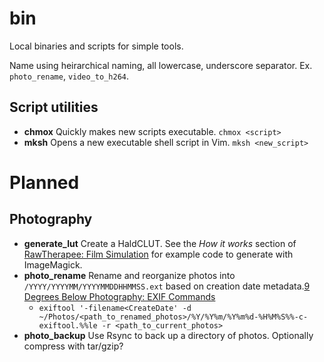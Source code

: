 # bin

Local binaries and scripts for simple tools.

Name using heirarchical naming, all lowercase, underscore separator. Ex. `photo_rename`, `video_to_h264`.

## Script utilities

- **chmox** Quickly makes new scripts executable. `chmox <script>`
- **mksh** Opens a new executable shell script in Vim. `mksh <new_script>`

# Planned

## Photography

- **generate_lut** Create a HaldCLUT. See the *How it works* section of [RawTherapee: Film Simulation](https://rawpedia.rawtherapee.com/Film_Simulation) for example code to generate with ImageMagick.
- **photo_rename** Rename and reorganize photos into `/YYYY/YYYYMM/YYYYMMDDHHMMSS.ext` based on creation date metadata.[9 Degrees Below Photography: EXIF Commands](https://ninedegreesbelow.com/photography/exiftool-commands.html)
  - `exiftool '-filename<CreateDate' -d ~/Photos/<path_to_renamed_photos>/%Y/%Y%m/%Y%m%d-%H%M%S%%-c-exiftool.%%le -r <path_to_current_photos>`
- **photo_backup** Use Rsync to back up a directory of photos. Optionally compress with tar/gzip?
